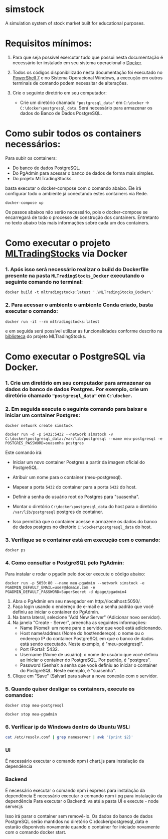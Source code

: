 # simstock

A simulation system of stock market built for educational purposes.


# Requisitos mínimos:

1. Para que seja possível exercutar tudo que possui nesta documentação é necessário ter instalado em seu sistema operacional o [Docker](https://docs.docker.com/desktop/install/windows-install/).

2. Todos os códigos disponibilizado nesta documentação foi executado no [PowerShell 7](https://learn.microsoft.com/pt-br/powershell/scripting/install/installing-powershell-on-windows?view=powershell-7.3) e no Sistema Operacional Windows, a execução em outros terminais de comando podem necessitar de alterações.

3. Crie o seguinte diretório em seu computador:
    - Crie um diretório chamado `"postgresql_data"` em `C:\docker` -> `C:\docker\postgresql_data`. Será necessário para armazenar os dados do Banco de Dados PostgreSQL.

# Como subir todos os containers necessários:

Para subir os containers:
- Do banco de dados PostgreSQL.
- Do PgAdmin para acessar o banco de dados de forma mais simples.
- Do projeto MLTradingStocks.

basta executar o docker-compose com o comando abaixo. Ele irá configurar todo o ambiente já conectando estes containers via Rede.
```docker
docker-compose up
```

Os passos abaixos não serão necessário, pois o docker-compose se encarregará de todo o processo de construção dos containers. Entretanto no texto abaixo trás mais informações sobre cada um dos containers.

# Como executar o projeto [MLTradingStocks](https://github.com/MLRG-CEFET-RJ/MLTradingStocks) via Docker


### 1. Após isso será necessário realizar o build do Dockerfile presente na pasta ``MLTradingStocks_Docker`` executando o seguinte comando no terminal: 
   
``` docker
docker build -t mltradingstocks:latest '.\MLTradingStocks_Docker\' 
```

### 2. Para acessar o ambiente o ambiente Conda criado, basta executar o comando:
```docker 
docker run -it --rm mltradingstocks:latest
```

e em seguida será possível utilizar as funcionalidades conforme descrito na [biblioteca](https://github.com/MLRG-CEFET-RJ/MLTradingStocks#como-rodar-o-algoritmo-de-coleta-de-dados) do projeto MLTradingStocks.


# Como executar o PostgreSQL via Docker.

### 1. Crie um diretório em seu computador para armazenar os dados do banco de dados Postgres. Por exemplo, crie um diretório chamado `"postgresql_data"` em `C:\docker`.

### 2. Em seguida execute o seguinte comando para baixar e iniciar um container Postgres:

```docker
docker network create simstock

docker run -d -p 5432:5432 --network simstock -v C:\docker\postgresql_data:/var/lib/postgresql --name meu-postgresql -e POSTGRES_PASSWORD=suasenha postgres
```

Este comando irá:

- Iniciar um novo container Postgres a partir da imagem oficial do PostgreSQL.

- Atribuir um nome para o container (meu-postgresql).

- Mapear a porta `5432` do container para a porta `5432` do host.

- Definir a senha do usuário root do Postgres para "suasenha".

- Montar o diretório `C:\docker\postgresql_data` do host para o diretório `/var/lib/postgresql` postgres do container.

- Isso permitirá que o container acesse e armazene os dados do banco de dados postgres no diretório `C:\docker\postgresql_data` do host.


### 3. Verifique se o container está em execução com o comando:
```docker
docker ps
```

### 4. Como consultar o PostgreSQL pelo PgAdmin:

Para instalar e rodar o pgadin pelo docker execute o código abaixo:

```docker
docker run -p 5050:80 --name meu-pgadmin --network simstock -e PGADMIN_DEFAULT_EMAIL=user@domain.com -e PGADMIN_DEFAULT_PASSWORD=SuperSecret -d dpage/pgadmin4
```

1. Abra o PgAdmin em seu navegador em http://localhost:5050/.
2. Faça login usando o endereço de e-mail e a senha padrão que você definiu ao iniciar o container do PgAdmin.
3. Na barra lateral, selecione "Add New Server" (Adicionar novo servidor).
4. Na janela "Create - Server", preencha as seguintes informações:
    - Name (Nome): um nome para o servidor que você está adicionando.
    - Host name/address (Nome do host/endereço): o nome ou o endereço IP do container PostgreSQL em que o banco de dados está sendo executado.  Neste exemplo, é "meu-postgresql".
    - Port (Porta): 5432.
    - Username (Nome de usuário): o nome de usuário que você definiu ao iniciar o container do PostgreSQL. Por padrão, é "postgres".
    - Password (Senha): a senha que você definiu ao iniciar o container do PostgreSQL. Neste exemplo, é "suasenha".
5. Clique em "Save" (Salvar) para salvar a nova conexão com o servidor.


### 5. Quando quiser desligar os containers, execute os comandos:

```docker
docker stop meu-postgresql

docker stop meu-pgadmin
```

### 6. Verificar ip do Windows dentro do Ubuntu WSL:
```bash
cat /etc/resolv.conf | grep nameserver | awk '{print $2}'
```

### UI
É necessário executar o comando npm i chart.js para instalação da dependência

### Backend
É necessário executar o comando npm i express para instalação da dependência
É necessário executar o comando npm i pg para instalação da dependência
Para executar o Backend: va até a pasta UI e execute - node server.js

Isso irá parar o container sem removê-lo. Os dados do banco de dados PostgreSQL serão mantidos no diretório C:\docker\postgresql_data e estarão disponíveis novamente quando o container for iniciado novamente com o comando docker start.
